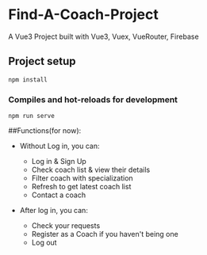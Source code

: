 # Find-A-Coach-Project
A Vue3 Project built with Vue3, Vuex, VueRouter, Firebase

## Project setup
```
npm install
```

### Compiles and hot-reloads for development
```
npm run serve
```

##Functions(for now):

- Without Log in, you can:
  - Log in & Sign Up
  - Check coach list & view their details
  - Filter coach with specialization
  - Refresh to get latest coach list
  - Contact a coach
  
- After log in, you can:
  - Check your requests
  - Register as a Coach if you haven't being one
  - Log out
